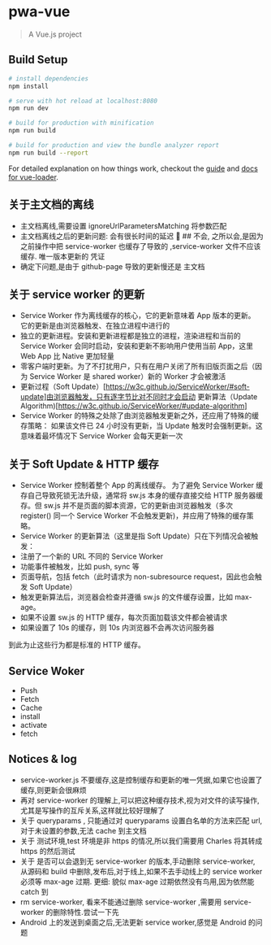 # pwa-vue

> A Vue.js project

## Build Setup

```bash
# install dependencies
npm install

# serve with hot reload at localhost:8080
npm run dev

# build for production with minification
npm run build

# build for production and view the bundle analyzer report
npm run build --report
```

For detailed explanation on how things work, checkout the [guide](http://vuejs-templates.github.io/webpack/) and [docs for vue-loader](http://vuejs.github.io/vue-loader).

## 关于主文档的离线

* 主文档离线,需要设置 ignoreUrlParametersMatching 将参数匹配
* 主文档离线之后的更新问题: 会有很长时间的延迟  ## 不会, 之所以会,是因为之前操作中把 service-worker 也缓存了导致的 ,service-worker 文件不应该缓存. 唯一版本更新的 凭证
* 确定下问题,是由于 github-page 导致的更新慢还是 主文档

## 关于 service worker 的更新

* Service Worker 作为离线缓存的核心，它的更新意味着 App 版本的更新。 它的更新是由浏览器触发、在独立进程中进行的
* 独立的更新进程。安装和更新进程都是独立的进程，渲染进程和当前的 Service Worker 会同时启动，安装和更新不影响用户使用当前 App，这里 Web App 比 Native 更加轻量
* 零客户端时更新。为了不打扰用户，只有在用户关闭了所有旧版页面之后（因为 Service Worker 是 shared worker）新的 Worker 才会被激活
* 更新过程（Soft Update）[https://w3c.github.io/ServiceWorker/#soft-update]由浏览器触发，只有逐字节比对不同时才会启动 更新算法（Update Algorithm)[https://w3c.github.io/ServiceWorker/#update-algorithm]
* Service Worker 的特殊之处除了由浏览器触发更新之外，还应用了特殊的缓存策略： 如果该文件已 24 小时没有更新，当 Update 触发时会强制更新。这意味着最坏情况下 Service Worker 会每天更新一次

## 关于 Soft Update & HTTP 缓存

* Service Worker 控制着整个 App 的离线缓存。 为了避免 Service Worker 缓存自己导致死锁无法升级，通常将 sw.js 本身的缓存直接交给 HTTP 服务器缓存。但 sw.js 并不是页面的脚本资源，它的更新由浏览器触发（多次 register() 同一个 Service Worker 不会触发更新)，并应用了特殊的缓存策略。
* Service Worker 的更新算法（这里是指 Soft Update）只在下列情况会被触发：
* 注册了一个新的 URL 不同的 Service Worker
* 功能事件被触发，比如 push, sync 等
* 页面导航，包括 fetch（此时请求为 non-subresource request，因此也会触发 Soft Update）
* 触发更新算法后，浏览器会检查并遵循 sw.js 的文件缓存设置，比如 max-age。
* 如果不设置 sw.js 的 HTTP 缓存，每次页面加载该文件都会被请求
* 如果设置了 10s 的缓存，则 10s 内浏览器不会再次访问服务器

到此为止这些行为都是标准的 HTTP 缓存。

## Service Woker

* Push
* Fetch
* Cache
* install
* activate
* fetch

## Notices & log

* service-worker.js 不要缓存,这是控制缓存和更新的唯一凭据,如果它也设置了缓存,则更新会很麻烦
* 再对 service-worker 的理解上,可以把这种缓存技术,视为对文件的读写操作,尤其是写操作的互斥关系,这样就比较好理解了
* 关于 queryparams , 只能通过对 queryparams 设置白名单的方法来匹配 url, 对于未设置的参数,无法 cache 到主文档
* 关于 测试环境,test 环境是非 https 的情况,所以我们需要用 Charles 将其转成 https 的然后测试
* 关于 是否可以会退到无 service-worker 的版本,手动删除 service-worker, 从源码和 build 中删除,发布后,对于线上,如果不去手动线上的 service worker 必须等 max-age 过期. 更细: 貌似 max-age 过期依然没有鸟用,因为依然能 catch 到
* rm service-worker, 看来不能通过删除 service-worker ,需要用 service-worker 的删除特性.尝试一下先
* Android 上的发送到桌面之后,无法更新 service worker,感觉是 Android 的问题
